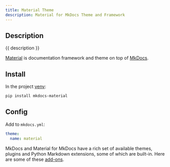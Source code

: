 ```yaml
---
title: Material Theme
description: Material for MkDocs Theme and Framework
---
```


## Description

{{ description }}

[Material](https://squidfunk.github.io/mkdocs-material/getting-started) is documentation framework and theme on top of [MkDocs](https://www.mkdocsorg).

## Install

In the project [venv](../install.md#activate-venv):

```bash
pip install mkdocs-material
```

## Config

Add to `mkdocs.yml`:

```yml
theme: 
  name: material
```

MkDocs and Material for MkDocs have a rich set of available themes, plugins and Python Markdown extensions, some of which are built-in.  Here are some of these [add-ons](../add-ons/index.md).

